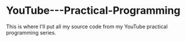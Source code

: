 # YouTube---Practical-Programming
This is where I'll put all my source code from my YouTube practical programming series. 
